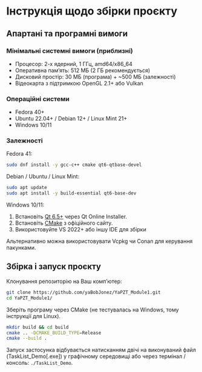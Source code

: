 # Інструкція щодо збірки проєкту

## Апартані та програмні вимоги

### Мінімальні системні вимоги (приблизні)

-   Процесор: 2-х ядерний, 1 ГГц, amd64/x86_64
-   Оперативна пам’ять: 512 МБ (2 ГБ рекомендується)
-   Дисковий простір: 30 МБ (програма) + ~500 МБ (залежності)
-   Відеокарта з підтримкою OpenGL 2.1+ або Vulkan

### Операційні системи

-   Fedora 40+
-   Ubuntu 22.04+ / Debian 12+ / Linux Mint 21+
-   Windows 10/11

### Залежності

Fedora 41:

```sh
sudo dnf install -y gcc-c++ cmake qt6-qtbase-devel
```

Debian / Ubuntu / Linux Mint:

```sh
sudo apt update
sudo apt install -y build-essential qt6-base-dev
```

Windows 10/11:

1.  Встановіть [Qt 6.5+](https://www.qt.io/download) через Qt Online Installer.
2.  Встановіть [CMake](https://cmake.org/download/) з офіційного сайту.
3.  Використовуйте VS 2022+ або іншу IDE для збірки

Альтернативно можна використовувати Vcpkg чи Conan для керування пакунками.

## Збірка і запуск проєкту

Клонування репозиторію на Ваш компʼютер:

```sh
git clone https://github.com/yaBobJonez/YaPZT_Module1.git
cd YaPZT_Module1/
```

Зберіть програму через CMake (не тестувалась на Windows, тому інструкції для Linux).

```sh
mkdir build && cd build
cmake .. -DCMAKE_BUILD_TYPE=Release
cmake --build .
```

Запуск застосунка відбувається натисканням двічі на виконуваний файл (TaskList_Demo\[.exe\])
у графічному середовищі або через термінал / консоль: `./TaskList_Demo`.
